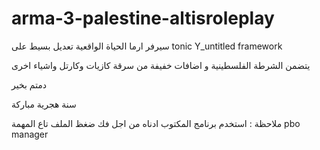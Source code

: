 # arma-3-palestine-altisroleplay
سيرفر ارما الحياة الواقعية
تعديل بسيط على tonic Y_untitled framework

يتضمن الشرطة الفلسطينية و اضافات خفيفة من سرقة كازيات وكارتل واشياء اخرى

دمتم بخير 

سنة هجرية مباركة

ملاحظة : استخدم برنامج المكتوب ادناه من اجل فك ضغظ الملف تاع المهمة
pbo manager


